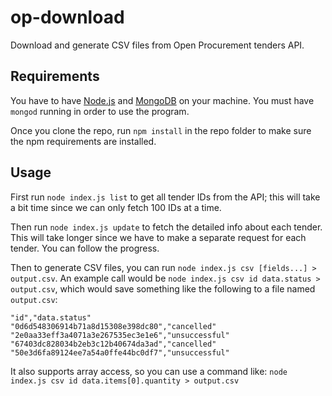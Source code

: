 # op-download
Download and generate CSV files from Open Procurement tenders API.

## Requirements

You have to have [Node.js](https://nodejs.org/) and [MongoDB](https://www.mongodb.com/) on your machine. You must have `mongod` running in order to use the program.

Once you clone the repo, run `npm install` in the repo folder to make sure the npm requirements are installed.

## Usage

First run `node index.js list` to get all tender IDs from the API; this will take a bit time since we can only fetch 100 IDs at a time.

Then run `node index.js update` to fetch the detailed info about each tender. This will take longer since we have to make a separate request for each tender. You can follow the progress.

Then to generate CSV files, you can run `node index.js csv [fields...] > output.csv`. An example call would be `node index.js csv id data.status > output.csv`, which would save something like the following to a file named `output.csv`:

```
"id","data.status"
"0d6d548306914b71a8d15308e398dc80","cancelled"
"2e0aa33eff3a4071a3e267535ec3e1e6","unsuccessful"
"67403dc828034b2eb3c12b40674da3ad","cancelled"
"50e3d6fa89124ee7a54a0ffe44bc0df7","unsuccessful"
```

It also supports array access, so you can use a command like: `node index.js csv id data.items[0].quantity > output.csv`
